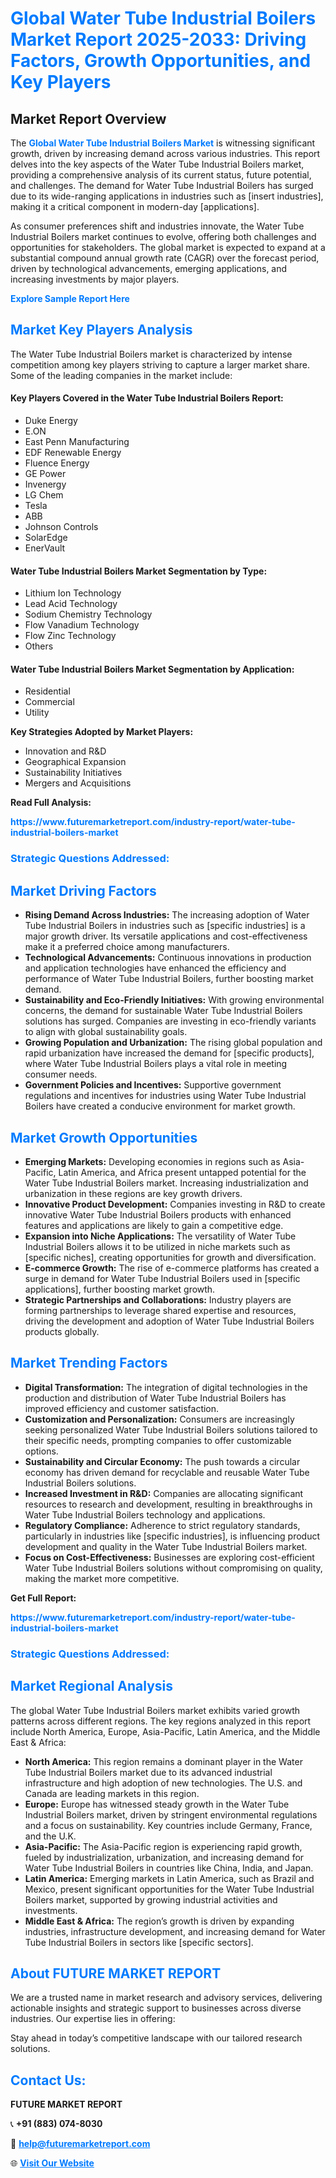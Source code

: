 <h1 style="color: #007BFF;">Global Water Tube Industrial Boilers Market Report 2025-2033: Driving Factors, Growth Opportunities, and Key Players</h1>

<section id="overview">
<h2>Market Report Overview</h2>
<p>The <a href="https://www.futuremarketreport.com/industry-report/water-tube-industrial-boilers-market" style="color: #007BFF; text-decoration: none;"><strong>Global Water Tube Industrial Boilers Market</strong></a> is witnessing significant growth, driven by increasing demand across various industries. This report delves into the key aspects of the Water Tube Industrial Boilers market, providing a comprehensive analysis of its current status, future potential, and challenges. The demand for Water Tube Industrial Boilers has surged due to its wide-ranging applications in industries such as [insert industries], making it a critical component in modern-day [applications].</p>
<p>As consumer preferences shift and industries innovate, the Water Tube Industrial Boilers market continues to evolve, offering both challenges and opportunities for stakeholders. The global market is expected to expand at a substantial compound annual growth rate (CAGR) over the forecast period, driven by technological advancements, emerging applications, and increasing investments by major players.</p>
</section>

<section id="overview">
<p><a href="https://www.futuremarketreport.com/request-sample/reportId=33073" style="color: #007BFF; text-decoration: none;"><strong>Explore Sample Report Here</strong></a></p>
</section>

<section id="key-players">
<h2 style="color: #007BFF;">Market Key Players Analysis</h2>
<p>The Water Tube Industrial Boilers market is characterized by intense competition among key players striving to capture a larger market share. Some of the leading companies in the market include:</p>
<h4>Key Players Covered in the Water Tube Industrial Boilers Report:</h4>
<ul><li>Duke Energy</li><li>E.ON</li><li>East Penn Manufacturing</li><li>EDF Renewable Energy</li><li>Fluence Energy</li><li>GE Power</li><li>Invenergy</li><li>LG Chem</li><li>Tesla</li><li>ABB</li><li>Johnson Controls</li><li>SolarEdge</li><li>EnerVault</li></ul>
<h4>Water Tube Industrial Boilers Market Segmentation by Type:</h4>
<ul><li>Lithium Ion Technology</li><li>Lead Acid Technology</li><li>Sodium Chemistry Technology</li><li>Flow Vanadium Technology</li><li>Flow Zinc Technology</li><li>Others</li></ul>

<h4>Water Tube Industrial Boilers Market Segmentation by Application:</h4>
<ul><li>Residential</li><li>Commercial</li><li>Utility</li></ul>
<p><strong>Key Strategies Adopted by Market Players:</strong></p>
<ul>
<li>Innovation and R&D</li>
<li>Geographical Expansion</li>
<li>Sustainability Initiatives</li>
<li>Mergers and Acquisitions</li>
</ul>
</section>

<section>
<p><strong>Read Full Analysis: </strong></p><a href="https://www.futuremarketreport.com/industry-report/water-tube-industrial-boilers-market" style="color: #007BFF; text-decoration: none;"><strong>https://www.futuremarketreport.com/industry-report/water-tube-industrial-boilers-market</strong></a>
<h3 style="color: #007BFF;">Strategic Questions Addressed:</h3>
</section>

<section id="driving-factors">
<h2 style="color: #007BFF;">Market Driving Factors</h2>
<ul>
<li><strong>Rising Demand Across Industries:</strong> The increasing adoption of Water Tube Industrial Boilers in industries such as [specific industries] is a major growth driver. Its versatile applications and cost-effectiveness make it a preferred choice among manufacturers.</li>
<li><strong>Technological Advancements:</strong> Continuous innovations in production and application technologies have enhanced the efficiency and performance of Water Tube Industrial Boilers, further boosting market demand.</li>
<li><strong>Sustainability and Eco-Friendly Initiatives:</strong> With growing environmental concerns, the demand for sustainable Water Tube Industrial Boilers solutions has surged. Companies are investing in eco-friendly variants to align with global sustainability goals.</li>
<li><strong>Growing Population and Urbanization:</strong> The rising global population and rapid urbanization have increased the demand for [specific products], where Water Tube Industrial Boilers plays a vital role in meeting consumer needs.</li>
<li><strong>Government Policies and Incentives:</strong> Supportive government regulations and incentives for industries using Water Tube Industrial Boilers have created a conducive environment for market growth.</li>
</ul>
</section>

<section id="growth-opportunities">
<h2 style="color: #007BFF;">Market Growth Opportunities</h2>
<ul>
<li><strong>Emerging Markets:</strong> Developing economies in regions such as Asia-Pacific, Latin America, and Africa present untapped potential for the Water Tube Industrial Boilers market. Increasing industrialization and urbanization in these regions are key growth drivers.</li>
<li><strong>Innovative Product Development:</strong> Companies investing in R&D to create innovative Water Tube Industrial Boilers products with enhanced features and applications are likely to gain a competitive edge.</li>
<li><strong>Expansion into Niche Applications:</strong> The versatility of Water Tube Industrial Boilers allows it to be utilized in niche markets such as [specific niches], creating opportunities for growth and diversification.</li>
<li><strong>E-commerce Growth:</strong> The rise of e-commerce platforms has created a surge in demand for Water Tube Industrial Boilers used in [specific applications], further boosting market growth.</li>
<li><strong>Strategic Partnerships and Collaborations:</strong> Industry players are forming partnerships to leverage shared expertise and resources, driving the development and adoption of Water Tube Industrial Boilers products globally.</li>
</ul>
</section>

<section id="trending-factors">
<h2 style="color: #007BFF;">Market Trending Factors</h2>
<ul>
<li><strong>Digital Transformation:</strong> The integration of digital technologies in the production and distribution of Water Tube Industrial Boilers has improved efficiency and customer satisfaction.</li>
<li><strong>Customization and Personalization:</strong> Consumers are increasingly seeking personalized Water Tube Industrial Boilers solutions tailored to their specific needs, prompting companies to offer customizable options.</li>
<li><strong>Sustainability and Circular Economy:</strong> The push towards a circular economy has driven demand for recyclable and reusable Water Tube Industrial Boilers solutions.</li>
<li><strong>Increased Investment in R&D:</strong> Companies are allocating significant resources to research and development, resulting in breakthroughs in Water Tube Industrial Boilers technology and applications.</li>
<li><strong>Regulatory Compliance:</strong> Adherence to strict regulatory standards, particularly in industries like [specific industries], is influencing product development and quality in the Water Tube Industrial Boilers market.</li>
<li><strong>Focus on Cost-Effectiveness:</strong> Businesses are exploring cost-efficient Water Tube Industrial Boilers solutions without compromising on quality, making the market more competitive.</li>
</ul>
</section>

<section>
<p><strong>Get Full Report: </strong></p><a href="https://www.futuremarketreport.com/industry-report/water-tube-industrial-boilers-market" style="color: #007BFF; text-decoration: none;"><strong>https://www.futuremarketreport.com/industry-report/water-tube-industrial-boilers-market</strong></a>
<h3 style="color: #007BFF;">Strategic Questions Addressed:</h3>
</section>


<section id="regional-analysis">
<h2 style="color: #007BFF;">Market Regional Analysis</h2>
<p>The global Water Tube Industrial Boilers market exhibits varied growth patterns across different regions. The key regions analyzed in this report include North America, Europe, Asia-Pacific, Latin America, and the Middle East & Africa:</p>
<ul>
<li><strong>North America:</strong> This region remains a dominant player in the Water Tube Industrial Boilers market due to its advanced industrial infrastructure and high adoption of new technologies. The U.S. and Canada are leading markets in this region.</li>
<li><strong>Europe:</strong> Europe has witnessed steady growth in the Water Tube Industrial Boilers market, driven by stringent environmental regulations and a focus on sustainability. Key countries include Germany, France, and the U.K.</li>
<li><strong>Asia-Pacific:</strong> The Asia-Pacific region is experiencing rapid growth, fueled by industrialization, urbanization, and increasing demand for Water Tube Industrial Boilers in countries like China, India, and Japan.</li>
<li><strong>Latin America:</strong> Emerging markets in Latin America, such as Brazil and Mexico, present significant opportunities for the Water Tube Industrial Boilers market, supported by growing industrial activities and investments.</li>
<li><strong>Middle East & Africa:</strong> The region’s growth is driven by expanding industries, infrastructure development, and increasing demand for Water Tube Industrial Boilers in sectors like [specific sectors].</li>
</ul>
</section>

<footer>
<h2 style="color: #007BFF;">About FUTURE MARKET REPORT</h2>
<p>We are a trusted name in market research and advisory services, delivering actionable insights and strategic support to businesses across diverse industries. Our expertise lies in offering:</p>

<p>Stay ahead in today’s competitive landscape with our tailored research solutions.</p>

<h2 style="color: #007BFF;">Contact Us:</h2>
<p><strong>FUTURE MARKET REPORT</strong></p>
<p>📞 <strong>+91 (883) 074-8030</strong></p>
<p>📧 <strong><a href="mailto:help@futuremarketreport.com" style="color: #007BFF;">help@futuremarketreport.com</a></strong></p>
<p>🌐 <strong><a href="https://www.futuremarketreport.com/" style="color: #007BFF;">Visit Our Website</a></strong></p>
</footer>